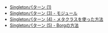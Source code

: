 - [Singletonパターン (1)](http://doloopwhile.hatenablog.com/entry/20090711/1275175644)
- [Singletonパターン (3) - モジュール](http://doloopwhile.hatenablog.com/entry/20090711/1275175609)
- [Singletonパターン (4) - メタクラスを使った方法](http://doloopwhile.hatenablog.com/entry/20090711/1275175589)
- [Singletonパターン (5) - Borgの方法](http://doloopwhile.hatenablog.com/entry/20090711/1275175599)
